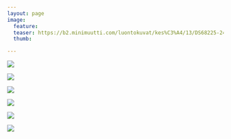 ```yaml
---
layout: page
image:
  feature:
  teaser: https://b2.minimuutti.com/luontokuvat/kes%C3%A4/13/DS68225-245px.jpg
  thumb:

---
```


![](https://b2.minimuutti.com/luontokuvat/kes%C3%A4/13/DS68213-800px.jpg)

![](https://b2.minimuutti.com/luontokuvat/kes%C3%A4/13/DS68218-800px.jpg)

![](https://b2.minimuutti.com/luontokuvat/kes%C3%A4/13/DS68220-800px.jpg)

![](https://b2.minimuutti.com/luontokuvat/kes%C3%A4/13/DS68225-800px.jpg)

![](https://b2.minimuutti.com/luontokuvat/kes%C3%A4/13/DS68228-800px.jpg)

![](https://b2.minimuutti.com/luontokuvat/kes%C3%A4/13/DS68230-800px.jpg)
